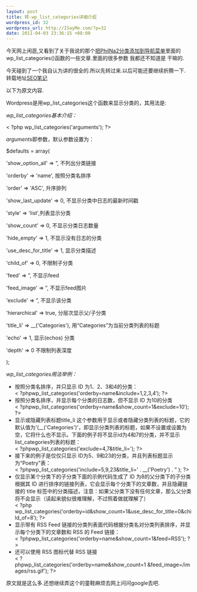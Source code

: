 ```yaml
--- 
layout: post
title: 转-wp_list_categories详细介绍
wordpress_id: 32
wordpress_url: http://ISayMe.com/?p=32
date: 2011-04-03 23:36:15 +08:00
---
```

今天网上闲逛,又看到了关于我说的那个[把PhilNa2分类添加到导航菜单](http://isayme.com/2011/04/30-philna2-add-category-to-navigation-menu)里面的wp\_list_categories()函数的一些文章.里面的很多参数 我都还不知道是 干嘛的.

今天碰到了一个我自认为讲的很全的.所以先转过来.以后可能还要继续折腾一下.
转载地址[SEO笔记](http://www.seonote.net/basic/details-wp_list_categories.html)

以下为原文内容.

Wordpress是用wp_list_categories这个函数来显示分类的，其用法是:

*wp\_list_categories基本介绍：*

&lt; ?php wp_list_categories('arguments'); ?&gt;

*arguments*即参数，默认参数设置为：

$defaults = array(

'show_option_all' =&gt; ”, 不列出分类链接

'orderby' =&gt; 'name', 按照分类名排序

'order' =&gt; 'ASC', 升序排列

'show_last_update' =&gt; 0, 不显示分类中日志的最新时间戳

'style' =&gt; 'list',列表显示分类

'show_count' =&gt; 0, 不显示分类日志数量

'hide_empty' =&gt; 1, 不显示没有日志的分类

'use_desc_for_title' =&gt; 1, 显示分类描述

'child_of' =&gt; 0, 不限制子分类

'feed' =&gt; ”, 不显示feed

'feed_image' =&gt; ”, 不显示feed图片

'exclude' =&gt; ”, 不显示该分类

'hierarchical' =&gt; true, 分层次显示父/子分类

'title_li' =&gt; __('Categories'), 用“Categories”为当前分类列表的标题

'echo' =&gt; 1, 显示(echos) 分类

'depth' =&gt; 0 不限制列表深度

);

*wp\_list_categories用法举例：*

- 按照分类名排序，并只显示 ID 为1、2、3和4的分类：  
    &lt; ?phpwp_list_categories('orderby=name&amp;include=1,2,3,4′); ?&gt;
- 按照分类名排序，并显示每个分类的日志数，但不显示 ID 为10的分类   
    &lt; ?phpwp_list_categories('orderby=name&amp;show_count=1&amp;exclude=10′); ?&gt;
- 显示或隐藏列表标题title\_li 这个参数用于显示或者隐藏分类列表的标题，它的默认值为'(\_\_('Categories')'，即显示分类列表的标题，如果不设置或设置为空，它将什么也不显示。下面的例子将不显示id为4和7的分类，并不显示list\_categories列表的标题：  
    &lt; ?phpwp\_list\_categories('exclude=4,7&amp;title\_li='); ?&gt;
- 接下来的例子是仅仅只显示 ID为5、9和23的分类，并且列表标题显示为“Poetry”表：  
    &lt; ?phpwp\_list\_categories('include=5,9,23&amp;title_li=' . \_\_('Poetry') . ” ); ?&gt;
- 仅显示某个分类下的子分类下面的示例代码生成了 ID 为8的父分类下的子分类根据其 ID 进行排序的链接列表，它会显示每个分类下的文章数，并且隐藏链接的 title 标签中的分类描述，注意：如果父分类下没有任何文章，那么父分类将不会显示（读起来貌似很难理解，不过照着做就理解了）  
    &lt; ?php wp\_list\_categories('orderby=id&amp;show\_count=1&amp;use\_desc\_for\_title=0&amp;child\_of=8′); ?&gt;
- 显示带有 RSS Feed 链接的分类列表面代码根据分类名对分类列表排序，并显示每个分类下的文章数和 RSS 的 Feed 链接：  
    &lt; ?phpwp\_list\_categories('orderby=name&amp;show\_count=1&amp;feed=RSS'); ?&gt;
- 还可以使用 RSS 图标代替 RSS 链接  
    &lt; ?phpwp_list_categories('orderby=name&amp;show\_count=1&nbsp;&amp;feed_image=/images/rss.gif'); ?&gt;

原文就是这么多.还想继续弄这个的童鞋麻烦去网上问问google去吧.

